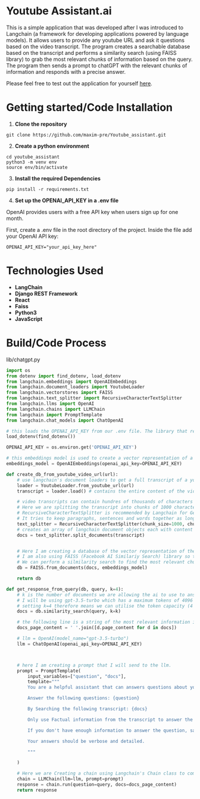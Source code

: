 # Youtube Assistant.ai

This is a simple application that was developed after I was introduced to Langchain (a framework for developing applications powered by language models). It allows users to provide any youtube URL and ask it questions based on the video transcript. The program creates a searchable database based on the transcript and performs a similarity search (using FAISS library) to grab the most relevant chunks of information based on the query. The program then sends a prompt to chatGPT with the relevant chunks of information and responds with a precise answer.

Please feel free to test out the application for yourself <a href="https://youtubeassistant.netlify.app/">here</a>.

# Getting started/Code Installation

1. **Clone the repository**

```
git clone https://github.com/maxim-pre/Youtube_assistant.git
```

2. **Create a python environment**

```
cd youtube_assistant
python3 -m venv env
source env/bin/activate
```

3. **Install the required Dependencies**

```
pip install -r requirements.txt
```

4. **Set up the OPENAI_API_KEY in a .env file**

OpenAI provides users with a free API key when users sign up for one month.

First, create a .env file in the root directory of the project. Inside the file add your OpenAI API key:

```
OPENAI_API_KEY="your_api_key_here"
```

# Technologies Used

- **LangChain**
- **Django REST Framework**
- **React**
- **Faiss**
- **Python3**
- **JavaScript**

# Build/Code Process

lib/chatgpt.py

```python
import os
from dotenv import find_dotenv, load_dotenv
from langchain.embeddings import OpenAIEmbeddings
from langchain.document_loaders import YoutubeLoader
from langchain.vectorstores import FAISS
from langchain.text_splitter import RecursiveCharacterTextSplitter
from langchain.llms import OpenAI
from langchain.chains import LLMChain
from langchain import PromptTemplate
from langchain.chat_models import ChatOpenAI

# this loads the OPENAI_API_KEY from our .env file. The library that requires the apikey will recognise the name and use its value
load_dotenv(find_dotenv())

OPENAI_API_KEY = os.environ.get('OPENAI_API_KEY')

# this embeddings model is used to create a vector representation of a piece of text for OpenAI.
embeddings_model = OpenAIEmbeddings(openai_api_key=OPENAI_API_KEY)

def create_db_from_youtube_video_url(url):
    # use langchain's document loaders to get a full transcript of a youtube video from it's url
    loader = YoutubeLoader.from_youtube_url(url)
    transcript = loader.load() # contains the entire content of the video as a string "transcript[0].page_content"

    # video transcripts can contain hundres of thousands of characters so we need a way to break it up so we only use the parts with relevant info.
    # Here we are splitting the transcript into chunks of 1000 characters
    # RecursiveCharacterTextSplitter is recommended by Langchain for Generic text
    # It tries to keep paragraphs, sentences and words together as long as possible, as these would have the most semantically related info.
    text_splitter = RecursiveCharacterTextSplitter(chunk_size=1000, chunk_overlap=100)
    # creates an array of langchain document objects each with content containing characters equal to chunk size
    docs = text_splitter.split_documents(transcript)


    # Here I am creating a database of the vector representation of the documents using the embeddings model defined earlier
    # I am also using FAISS (Facebook AI Similariy Search) library so that when someone asks a question about the transcript
    # We can perform a silmilarity search to find the most relevant chunks
    db = FAISS.from_documents(docs, embeddings_model)

    return db

def get_response_from_query(db, query, k=4):
    # k is the number of documents we are allowing the ai to use to answer the query
    # I will be using gpt-3.5-turbo which has a maximum tokens of 4096
    # setting k=4 therefore means we can utilise the token capacity (4 * 1000 = 4000)
    docs = db.similarity_search(query, k=k)

    # the following line is a string of the most relevant information in the transcript based on the given query
    docs_page_content = ' '.join([d.page_content for d in docs])

    # llm = OpenAI(model_name="gpt-3.5-turbo")
    llm = ChatOpenAI(openai_api_key=OPENAI_API_KEY)



    # here I am creating a prompt that I will send to the llm.
    prompt = PromptTemplate(
        input_variables=["question", "docs"],
        template="""
        You are a helpful assistant that can answers questions about youtube videos based on the videos transcript.

        Answer the following questions: {question}

        By Searching the following transcript: {docs}

        Only use Factual information from the transcript to answer the question.

        If you don't have enough information to answer the question, say "I don't know".

        Your answers should be verbose and detailed.

        """

    )

    # Here we are Creating a chain using Langchain's Chain class to combine the prompt we defined earlier with the llm.
    chain = LLMChain(llm=llm, prompt=prompt)
    response = chain.run(question=query, docs=docs_page_content)
    return response
```
